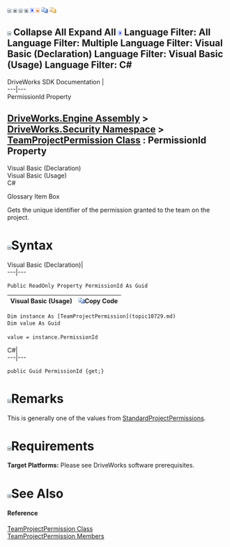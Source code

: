 ![](dotnetimages/collapse.gif) ![](dotnetimages/expand.gif) ![](dotnetimages/collapse.gif) ![](dotnetimages/expand.gif) ![](dotnetimages/drpdown.gif) ![](dotnetimages/drpdown_orange.gif) ![](dotnetimages/copycode.gif) ![](dotnetimages/copycodeHighlight.gif)

![](dotnetimages/collapse.gif) Collapse All Expand All ![](dotnetimages/drpdown.gif) Language Filter: All  Language Filter: Multiple  Language Filter: Visual Basic (Declaration) Language Filter: Visual Basic (Usage) Language Filter: C#  
---  
DriveWorks SDK Documentation  |   
---|---  
PermissionId Property   
  
[DriveWorks.Engine Assembly](topic2156.md) > [DriveWorks.Security Namespace](topic10574.md) > [TeamProjectPermission Class](topic10729.md) : PermissionId Property  
---  
  
Visual Basic (Declaration)    
Visual Basic (Usage)    
C# 

Glossary Item Box

Gets the unique identifier of the permission granted to the team on the project. 

# ![](dotnetimages/collapse.gif)Syntax

Visual Basic (Declaration)|   
---|---  
      
    
    Public ReadOnly Property PermissionId As Guid  
  
Visual Basic (Usage)| ![](dotnetimages/copycode.gif)Copy Code  
---|---  
      
    
    Dim instance As [TeamProjectPermission](topic10729.md)
    Dim value As Guid
     
    value = instance.PermissionId  
  
C#|   
---|---  
      
    
    public Guid PermissionId {get;}  
  
# ![](dotnetimages/collapse.gif)Remarks

This is generally one of the values from [StandardProjectPermissions](topic10695.md).

# ![](dotnetimages/collapse.gif)Requirements

**Target Platforms:** Please see DriveWorks software prerequisites.

# ![](dotnetimages/collapse.gif)See Also

#### Reference

[TeamProjectPermission Class](topic10729.md)   
[TeamProjectPermission Members](topic10730.md)


